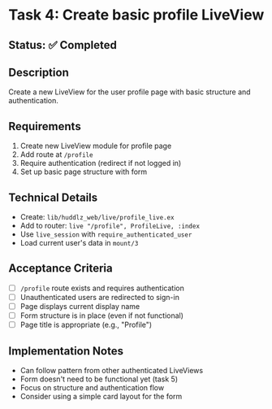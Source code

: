 # Task 4: Create basic profile LiveView

## Status: ✅ Completed

## Description
Create a new LiveView for the user profile page with basic structure and authentication.

## Requirements
1. Create new LiveView module for profile page
2. Add route at `/profile` 
3. Require authentication (redirect if not logged in)
4. Set up basic page structure with form

## Technical Details
- Create: `lib/huddlz_web/live/profile_live.ex`
- Add to router: `live "/profile", ProfileLive, :index`
- Use `live_session` with `require_authenticated_user`
- Load current user's data in `mount/3`

## Acceptance Criteria
- [ ] `/profile` route exists and requires authentication
- [ ] Unauthenticated users are redirected to sign-in
- [ ] Page displays current display name
- [ ] Form structure is in place (even if not functional)
- [ ] Page title is appropriate (e.g., "Profile")

## Implementation Notes
- Can follow pattern from other authenticated LiveViews
- Form doesn't need to be functional yet (task 5)
- Focus on structure and authentication flow
- Consider using a simple card layout for the form